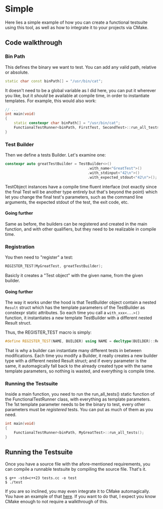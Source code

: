 Simple
======

Here lies a simple example of how you can create a functional testsuite using
this tool, as well as how to integrate it to your projects via CMake.

Code walkthrough
----------------

### Bin Path

This defines the binary we want to test. You can add any valid path, relative or
absolute.

```cpp
static char const binPath[] = "/usr/bin/cat";
```

It doesn't need to be a global variable as I did here, you can put it wherever
you like, but it *should* be available at compile time, in order to instantiate
templates. For example, this would also work:

```cpp
// ...
int main(void)
{
    static constexpr char binPath[] = "/usr/bin/cat";
    FunctionalTestRunner<binPath, FirstTest, SecondTest>::run_all_tests();
}
```

### Test Builder

Then we define a tests Builder. Let's examine one:

```cpp
constexpr auto greatTestBuilder = TestBuilder<>()
                                      .with_name<"GreatTest">()
                                      .with_stdinput<"42\n">()
                                      .with_expected_stdout<"42\n">();
```

TestObject instances have a compile time fluent interface (not exactly since the
final Test will be another type entirely but that's beyond the point) which let
you change the final test's parameters, such as the command line arguments, the
expected stdout of the test, the exit code, etc.

#### Going further

Same as before, the builders can be registered and created in the main function,
and with other qualifiers, but they need to be realizable in compile time.

### Registration

You then need to "register" a test:

```cpp
REGISTER_TEST(MyGreatTest, greatTestBuilder);
```

Basicly it creates a "Test object" with the given name, from the given builder.

#### Going further

The way it works under the hood is that TestBuilder object contain a nested
`Result` struct which has the template parameters of the TestBuilder as
constexpr static attributes. So each time you call a `with_xxx<...>()` function,
it instantiates a new template TestBuilder with a different nested Result
struct.

Thus, the REGISTER_TEST macro is simply:
```cpp
#define REGISTER_TEST(NAME, BUILDER) using NAME = decltype(BUILDER)::Result
```

That is why a builder can instantiate many different tests in between
modifications. Each time you modify a Builder, it really creates a new builder
type with a different nested Result struct; and if every parameter is the same,
it automagically fall back to the already created type with the same template
parameters, so nothing is wasted, and everything is compile time.

### Running the Testsuite

Inside a main function, you need to run the run_all_tests() static function of
the FunctionalTestRunner class, with everything as template parameters. The 1st
template parameter needs to be the binary to test, every other parameters must
be *registered* tests. You can put as much of them as you need.

```cpp
int main(void)
{
    FunctionalTestRunner<binPath, MyGreatTest>::run_all_tests();
}
```

Running the Testsuite
---------------------

Once you have a source file with the afore-mentioned requirements, you can
compile a runnable testsuite by compiling the source file. That's it.

```
$ g++ -std=c++23 tests.cc -o test
$ ./test
```

If you are so inclined, you may even integrate it to CMake automagically. You
have an example of that [here](CMakeLists.txt). If you want to do that, I expect
you know CMake enough to not require a walkthrough of this.

